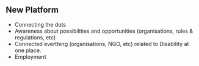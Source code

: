 New Platform
------------
* Connecting the dots
* Awareness about possibilities and opportunities (organisations, rules & regulations, etc)
* Connected everthing (organisations, NGO, etc) related to Disability at one place.
* Employment
